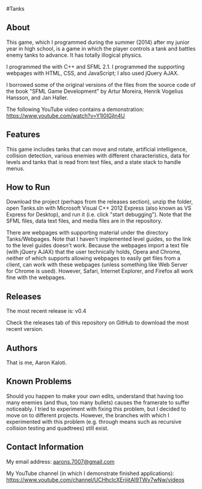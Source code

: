 #Tanks

About
-----

This game, which I programmed during the summer (2014) after my junior year
in high school, is a game in which the player controls a tank and battles
enemy tanks to advance. It has totally illogical physics.

I programmed the with C++ and SFML 2.1. I programmed the supporting
webpages with HTML, CSS, and JavaScript; I also used jQuery AJAX.

I borrowed some of the original versions of the files from the source code
of the book "SFML Game Development" by Artur Moreira, Henrik Vogelius
Hansson, and Jan Haller.

The following YouTube video contains a demonstration:
https://www.youtube.com/watch?v=Y1I0IGjln4U

Features
--------

This game includes tanks that can move and rotate, artificial intelligence,
collision detection, various enemies with different characteristics, data
for levels and tanks that is read from text files, and a state stack to
handle menus.

How to Run
----------

Download the project (perhaps from the releases section), unzip the folder,
open Tanks.sln with Microsoft Visual C++ 2012 Express (also known as
VS Express for Desktop), and run it (i.e. click "start debugging"). Note
that the SFML files, data text files, and media files are in the
repository.

There are webpages with supporting material under the directory
Tanks/Webpages. Note that I haven't implemented level guides, so the
link to the level guides doesn't work. Because the webpages import
a text file (with jQuery AJAX) that the user technically holds, Opera
and Chrome, neither of which supports allowing webpages to easily
get files from a client, can work with these webpages (unless something
like Web Server for Chrome is used). However, Safari, Internet Explorer,
and Firefox all work fine with the webpages.

Releases
--------

The most recent release is: v0.4

Check the releases tab of this repository on GitHub to download
the most recent version.

Authors
-------

That is me, Aaron Kaloti.

Known Problems
--------------

Should you happen to make your own edits, understand that having too
many enemies (and thus, too many bullets) causes the framerate to suffer
noticeably. I tried to experiment with fixing this problem, but I
decided to move on to different projects. However, the branches with
which I experimented with this problem (e.g. through means such as
recursive collision testing and quadtrees) still exist.

Contact Information
-------------------

My email address: aarons.7007@gmail.com

My YouTube channel (in which I demonstrate finished applications):
https://www.youtube.com/channel/UCHhcIcXErjijtAI9TWy7wNw/videos 